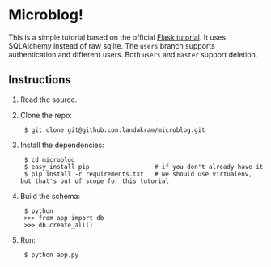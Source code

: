 # Microblog! 

This is a simple tutorial based on the official [Flask tutorial](http://flask.pocoo.org/docs/tutorial/).
It uses SQLAlchemy instead of raw sqlite. The `users` branch supports
authentication and different users. Both `users` and `master` support deletion.

## Instructions

1. Read the source.
2. Clone the repo:
    
        $ git clone git@github.com:landakram/microblog.git

3. Install the dependencies:
    
        $ cd microblog
        $ easy_install pip                  # if you don't already have it
        $ pip install -r requirements.txt   # we should use virtualenv, but that's out of scope for this tutorial

4. Build the schema:
        
        $ python
        >>> from app import db
        >>> db.create_all()

5. Run:

        $ python app.py

